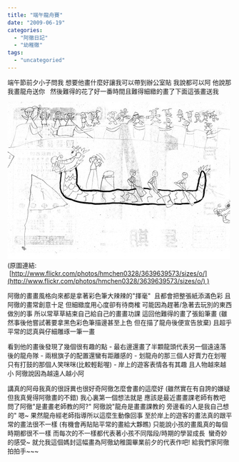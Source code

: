 ```yaml
---
title: "端午龍舟賽"
date: "2009-06-19"
categories: 
  - "阿徹日記"
  - "幼稚徹"
tags: 
  - "uncategoried"
---
```


端午節前夕小子問我 想要他畫什麼好讓我可以帶到辦公室貼 我說都可以阿 他說那我畫龍舟送你   然後難得的花了好一番時間且難得細緻的畫了下面這張畫送我

![](images/3639639573_0987493509.jpg) (原圖連結:  [http://www.flickr.com/photos/hmchen0328/3639639573/sizes/o/](http://www.flickr.com/photos/hmchen0328/3639639573/sizes/o/) )

阿徹的畫畫風格向來都是拿著彩色筆大辣辣的"揮毫"  且都會把整張紙添滿色彩 且阿徹的畫常創意十足 但細緻度用心度卻有待商榷 可能因為趕著/急著去玩別的東西 做別的事 所以常草草結束自己給自己的畫畫功課 這回他難得的畫了張鉛筆畫 (雖然事後他嘗試著要拿黑色彩色筆描邊甚至上色 但在描了龍舟後便宣告放棄) 且超乎平常的認真與仔細雕琢一筆一畫

看到他的畫後發現了幾個很有趣的點 - 最右邊還畫了半顆龍頭代表另一個遠遠落後的龍舟隊 - 兩根旗子的配置還蠻有距離感的 - 划龍舟的那三個人好賣力在划喔 只有打鼓的那個人笑咪咪(比較輕鬆喔) - 岸上的遊客表情各有其趣 且人物越來越小 阿徹說因為越遠人越小阿

講真的阿母我真的很訝異也很好奇阿徹怎麼會畫的這麼好 (雖然實在有自誇的嫌疑 但我真覺得阿徹畫的不錯) 我心裏第一個想法就是 應該是最近畫畫課老師有教吧 問了阿徹"是畫畫老師教的阿?" 阿徹說"龍舟是畫畫課教的 旁邊看的人是我自己想的" 嗯~ 果然龍舟經老師指導所以這麼生動像回事 至於岸上的遊客的畫法真的跟平常的畫法很不一樣 (有機會再貼貼平常的畫給大夥瞧) 只能說小孩的畫風真的每個時期都很不一樣 而每次的不一樣都代表著小孩不同階段/時期的學習成長  蠻奇妙的感受~ 就允我這個媽封這幅畫為阿徹幼稚園畢業前夕的代表作吧! 給我們家阿徹拍拍手~~~
